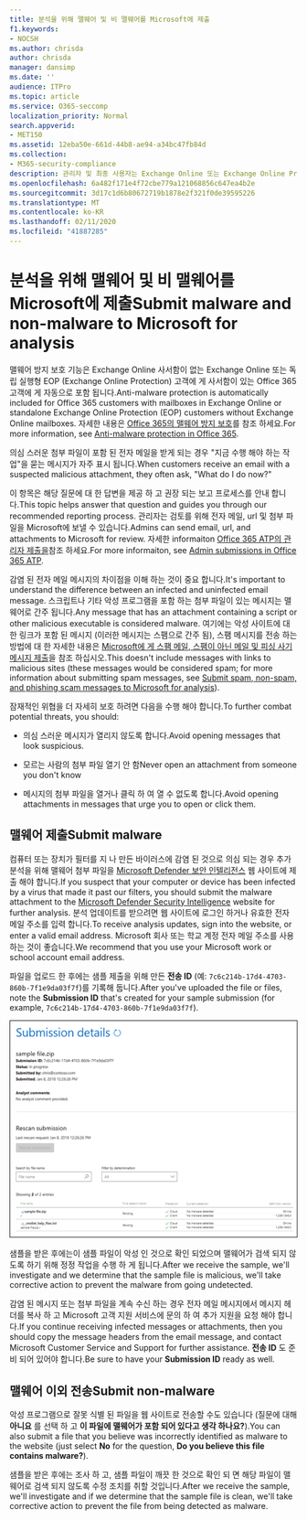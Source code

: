 ```yaml
---
title: 분석을 위해 맬웨어 및 비 맬웨어를 Microsoft에 제출
f1.keywords:
- NOCSH
ms.author: chrisda
author: chrisda
manager: dansimp
ms.date: ''
audience: ITPro
ms.topic: article
ms.service: O365-seccomp
localization_priority: Normal
search.appverid:
- MET150
ms.assetid: 12eba50e-661d-44b8-ae94-a34bc47fb84d
ms.collection:
- M365-security-compliance
description: 관리자 및 최종 사용자는 Exchange Online 또는 Exchange Online Protection에서 검색 되지 않은 맬웨어 또는 잘못 식별 된 맬웨어 첨부 파일을 제출 하는 방법에 대해 알아볼 수 있습니다.
ms.openlocfilehash: 6a482f171e4f72cbe779a121068856c647ea4b2e
ms.sourcegitcommit: 3d17c1d6b80672719b1878e2f321f0de39595226
ms.translationtype: MT
ms.contentlocale: ko-KR
ms.lasthandoff: 02/11/2020
ms.locfileid: "41887285"
---
```

# <a name="submit-malware-and-non-malware-to-microsoft-for-analysis"></a><span data-ttu-id="1ff34-103">분석을 위해 맬웨어 및 비 맬웨어를 Microsoft에 제출</span><span class="sxs-lookup"><span data-stu-id="1ff34-103">Submit malware and non-malware to Microsoft for analysis</span></span>

<span data-ttu-id="1ff34-104">맬웨어 방지 보호 기능은 Exchange Online 사서함이 없는 Exchange Online 또는 독립 실행형 EOP (Exchange Online Protection) 고객에 게 사서함이 있는 Office 365 고객에 게 자동으로 포함 됩니다.</span><span class="sxs-lookup"><span data-stu-id="1ff34-104">Anti-malware protection is automatically included for Office 365 customers with mailboxes in Exchange Online or standalone Exchange Online Protection (EOP) customers without Exchange Online mailboxes.</span></span> <span data-ttu-id="1ff34-105">자세한 내용은 [Office 365의 맬웨어 방지 보호](anti-malware-protection.md)를 참조 하세요.</span><span class="sxs-lookup"><span data-stu-id="1ff34-105">For more information, see [Anti-malware protection in Office 365](anti-malware-protection.md).</span></span>

<span data-ttu-id="1ff34-106">의심 스러운 첨부 파일이 포함 된 전자 메일을 받게 되는 경우 "지금 수행 해야 하는 작업"을 묻는 메시지가 자주 표시 됩니다.</span><span class="sxs-lookup"><span data-stu-id="1ff34-106">When customers receive an email with a suspected malicious attachment, they often ask, "What do I do now?"</span></span>

<span data-ttu-id="1ff34-107">이 항목은 해당 질문에 대 한 답변을 제공 하 고 권장 되는 보고 프로세스를 안내 합니다.</span><span class="sxs-lookup"><span data-stu-id="1ff34-107">This topic helps answer that question and guides you through our recommended reporting process.</span></span> <span data-ttu-id="1ff34-108">관리자는 검토를 위해 전자 메일, url 및 첨부 파일을 Microsoft에 보낼 수 있습니다.</span><span class="sxs-lookup"><span data-stu-id="1ff34-108">Admins can send email, url, and attachments to Microsoft for review.</span></span> <span data-ttu-id="1ff34-109">자세한 informaiton [Office 365 ATP의 관리자 제출을](admin-submission.md)참조 하세요.</span><span class="sxs-lookup"><span data-stu-id="1ff34-109">For more informaiton, see [Admin submissions in Office 365 ATP](admin-submission.md).</span></span>

<span data-ttu-id="1ff34-110">감염 된 전자 메일 메시지의 차이점을 이해 하는 것이 중요 합니다.</span><span class="sxs-lookup"><span data-stu-id="1ff34-110">It's important to understand the difference between an infected and uninfected email message.</span></span> <span data-ttu-id="1ff34-111">스크립트나 기타 악성 프로그램을 포함 하는 첨부 파일이 있는 메시지는 맬웨어로 간주 됩니다.</span><span class="sxs-lookup"><span data-stu-id="1ff34-111">Any message that has an attachment containing a script or other malicious executable is considered malware.</span></span> <span data-ttu-id="1ff34-112">여기에는 악성 사이트에 대 한 링크가 포함 된 메시지 (이러한 메시지는 스팸으로 간주 됨), 스팸 메시지를 전송 하는 방법에 대 한 자세한 내용은 [Microsoft에 게 스팸 메일, 스팸이 아닌 메일 및 피싱 사기 메시지 제출](submit-spam-non-spam-and-phishing-scam-messages-to-microsoft-for-analysis.md)을 참조 하십시오.</span><span class="sxs-lookup"><span data-stu-id="1ff34-112">This doesn't include messages with links to malicious sites (these messages would be considered spam; for more information about submitting spam messages, see [Submit spam, non-spam, and phishing scam messages to Microsoft for analysis](submit-spam-non-spam-and-phishing-scam-messages-to-microsoft-for-analysis.md)).</span></span>

<span data-ttu-id="1ff34-113">잠재적인 위협을 더 자세히 보호 하려면 다음을 수행 해야 합니다.</span><span class="sxs-lookup"><span data-stu-id="1ff34-113">To further combat potential threats, you should:</span></span>

- <span data-ttu-id="1ff34-114">의심 스러운 메시지가 열리지 않도록 합니다.</span><span class="sxs-lookup"><span data-stu-id="1ff34-114">Avoid opening messages that look suspicious.</span></span>

- <span data-ttu-id="1ff34-115">모르는 사람의 첨부 파일 열기 안 함</span><span class="sxs-lookup"><span data-stu-id="1ff34-115">Never open an attachment from someone you don't know</span></span>

- <span data-ttu-id="1ff34-116">메시지의 첨부 파일을 열거나 클릭 하 여 열 수 없도록 합니다.</span><span class="sxs-lookup"><span data-stu-id="1ff34-116">Avoid opening attachments in messages that urge you to open or click them.</span></span>

## <a name="submit-malware"></a><span data-ttu-id="1ff34-117">맬웨어 제출</span><span class="sxs-lookup"><span data-stu-id="1ff34-117">Submit malware</span></span>

<span data-ttu-id="1ff34-118">컴퓨터 또는 장치가 필터를 지 나 만든 바이러스에 감염 된 것으로 의심 되는 경우 추가 분석을 위해 맬웨어 첨부 파일을 [Microsoft Defender 보안 인텔리전스](https://www.microsoft.com/wdsi/filesubmission) 웹 사이트에 제출 해야 합니다.</span><span class="sxs-lookup"><span data-stu-id="1ff34-118">If you suspect that your computer or device has been infected by a virus that made it past our filters, you should submit the malware attachment to the [Microsoft Defender Security Intelligence](https://www.microsoft.com/wdsi/filesubmission) website for further analysis.</span></span> <span data-ttu-id="1ff34-119">분석 업데이트를 받으려면 웹 사이트에 로그인 하거나 유효한 전자 메일 주소를 입력 합니다.</span><span class="sxs-lookup"><span data-stu-id="1ff34-119">To receive analysis updates, sign into the website, or enter a valid email address.</span></span> <span data-ttu-id="1ff34-120">Microsoft 회사 또는 학교 계정 전자 메일 주소를 사용 하는 것이 좋습니다.</span><span class="sxs-lookup"><span data-stu-id="1ff34-120">We recommend that you use your Microsoft work or school account email address.</span></span>

<span data-ttu-id="1ff34-121">파일을 업로드 한 후에는 샘플 제출을 위해 만든 **전송 ID** (예: `7c6c214b-17d4-4703-860b-7f1e9da03f7f`)를 기록해 둡니다.</span><span class="sxs-lookup"><span data-stu-id="1ff34-121">After you've uploaded the file or files, note the **Submission ID** that's created for your sample submission (for example, `7c6c214b-17d4-4703-860b-7f1e9da03f7f`).</span></span>

![Windows Defender 보안 인텔리전스 웹 사이트의 전송 세부 정보](../media/EOP-Malware-Protection-Center.png)

<span data-ttu-id="1ff34-123">샘플을 받은 후에는이 샘플 파일이 악성 인 것으로 확인 되었으며 맬웨어가 검색 되지 않도록 하기 위해 정정 작업을 수행 하 게 됩니다.</span><span class="sxs-lookup"><span data-stu-id="1ff34-123">After we receive the sample, we'll investigate and we determine that the sample file is malicious, we'll take corrective action to prevent the malware from going undetected.</span></span>

<span data-ttu-id="1ff34-124">감염 된 메시지 또는 첨부 파일을 계속 수신 하는 경우 전자 메일 메시지에서 메시지 헤더를 복사 하 고 Microsoft 고객 지원 서비스에 문의 하 여 추가 지원을 요청 해야 합니다.</span><span class="sxs-lookup"><span data-stu-id="1ff34-124">If you continue receiving infected messages or attachments, then you should copy the message headers from the email message, and contact Microsoft Customer Service and Support for further assistance.</span></span> <span data-ttu-id="1ff34-125">**전송 ID** 도 준비 되어 있어야 합니다.</span><span class="sxs-lookup"><span data-stu-id="1ff34-125">Be sure to have your **Submission ID** ready as well.</span></span>

## <a name="submit-non-malware"></a><span data-ttu-id="1ff34-126">맬웨어 이외 전송</span><span class="sxs-lookup"><span data-stu-id="1ff34-126">Submit non-malware</span></span>

<span data-ttu-id="1ff34-127">악성 프로그램으로 잘못 식별 된 파일을 웹 사이트로 전송할 수도 있습니다 (질문에 대해 **아니요** 를 선택 하 고 **이 파일에 맬웨어가 포함 되어 있다고 생각 하나요?**).</span><span class="sxs-lookup"><span data-stu-id="1ff34-127">You can also submit a file that you believe was incorrectly identified as malware to the website (just select **No** for the question, **Do you believe this file contains malware?**).</span></span>

<span data-ttu-id="1ff34-128">샘플을 받은 후에는 조사 하 고, 샘플 파일이 깨끗 한 것으로 확인 되 면 해당 파일이 맬웨어로 검색 되지 않도록 수정 조치를 취할 것입니다.</span><span class="sxs-lookup"><span data-stu-id="1ff34-128">After we receive the sample, we'll investigate and if we determine that the sample file is clean, we'll take corrective action to prevent the file from being detected as malware.</span></span>
